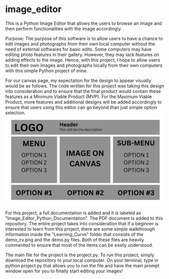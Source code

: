 # image_editor
This is a Python Image Editor that allows the users to browse an image and then perform functionalities with the image accordingly. 

Purpose: The purpose of this software is to allow users to have a chance to edit images and photographs from their own local computer without the need of external softwares for basic edits. Some computers may have editing photo features in their gallery. However, they may lack features on adding effects to the image. Hence, with this project, I hope to allow users to edit their own images and photographs locally from their own computers with this simple Python project of mine. 

For our canvas page, my expectation for the design to appear visually would be as follows. The code written for this project was taking this design into consideration and to ensure that the final product would contain these features as a Minimum Viable Product (MVP). For the Maximum Viable Product, more features and additional designs will be added accordingly to ensure that users using this editor can go beyond than just simple option selection. 
![Implementation_Design](Design_Implementation.png)

For this project, a full documentation is added and it is labeled as "Image_Editor_Python_Documentation". The PDF document is added to this repository. The entire project takes into consideration that if a beginner is interested to learn from this project, there are some simple walkthrough information inside the "Learning_Curve" folder that consists of the demo_cv.png and the demo.py files. Both of these files are heavily commented to ensure that most of the items can be easily understood. 

The main file for the project is the project.py. To run this project, simply download the repository to your local computer. On your terminal, type in python project.py that allows you to run the file and have the main prompt window open for you to finally start editing your images!
